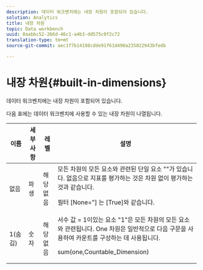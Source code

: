 ```yaml
---
description: 데이터 워크벤치에는 내장 차원이 포함되어 있습니다.
solution: Analytics
title: 내장 차원
topic: Data workbench
uuid: 0aabbc52-266d-46c1-a4b3-dd575c0f2c72
translation-type: tm+mt
source-git-commit: aec1f7b14198cdde91f61d490a235022943bfedb

---
```



# 내장 차원{#built-in-dimensions}

데이터 워크벤치에는 내장 차원이 포함되어 있습니다.

다음 표에는 데이터 워크벤치에 사용할 수 있는 내장 차원이 나열됩니다.

<table id="table_40796088B3484F98889859C59D525AD7"> 
 <thead> 
  <tr> 
   <th colname="col1" class="entry">  이름  </th> 
   <th colname="col2" class="entry"> 세부 사항 </th> 
   <th colname="col3" class="entry"> 레벨 </th> 
   <th colname="col4" class="entry"> 설명 </th> 
  </tr> 
 </thead>
 <tbody> 
  <tr> 
   <td colname="col1"> 없음 </td> 
   <td colname="col2"> 파생 </td> 
   <td colname="col3"> 해당 없음 </td> 
   <td colname="col4">모든 차원의 모든 요소와 관련된 단일 요소 ""가 있습니다. 없음으로 지표를 평가하는 것은 차원 없이 평가하는 것과 같습니다. <p>필터 <span class="filepath"> [None="]</span> 는 <span class="filepath"> [True]</span>와 같습니다. </p></td> 
  </tr> 
  <tr> 
   <td colname="col1"> 1(숨김) </td> 
   <td colname="col2"> 숫자 </td> 
   <td colname="col3"> 해당 없음 </td> 
   <td colname="col4">서수 값 <span class="filepath"> = 1이</span>있는 요소 "1"은 모든 차원의 모든 요소와 관련됩니다. One 차원은 일반적으로 다음 구문을 사용하여 카운트를 구성하는 데 사용됩니다. <p><span class="filepath"> sum(one,Countable_Dimension)</span></p></td> 
  </tr> 
 </tbody> 
</table>


